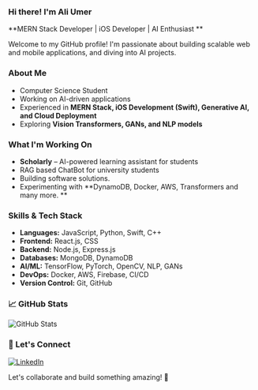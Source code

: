 ### Hi there! I'm Ali Umer 

**MERN Stack Developer | iOS Developer | AI Enthusiast **

Welcome to my GitHub profile! I'm passionate about building scalable web and mobile applications, and diving into AI projects.

###  About Me
-  Computer Science Student
-  Working on AI-driven applications
-  Experienced in **MERN Stack, iOS Development (Swift), Generative AI, and Cloud Deployment**
-  Exploring **Vision Transformers, GANs, and NLP models**

###  What I'm Working On
-  **Scholarly** – AI-powered learning assistant for students
-  RAG based ChatBot for university students
-  Building software solutions.
-  Experimenting with **DynamoDB, Docker, AWS, Transformers and many more. **

###  Skills & Tech Stack
- **Languages:** JavaScript, Python, Swift, C++
- **Frontend:** React.js, CSS
- **Backend:** Node.js, Express.js
- **Databases:** MongoDB, DynamoDB
- **AI/ML:** TensorFlow, PyTorch, OpenCV, NLP, GANs
- **DevOps:** Docker, AWS, Firebase, CI/CD
- **Version Control:** Git, GitHub

### 📈 GitHub Stats
![GitHub Stats](https://github-readme-stats.vercel.app/api?username=ali-umer&show_icons=true&theme=radical&cache_seconds=1800)

### 🌟 Let's Connect
[![LinkedIn](https://img.shields.io/badge/LinkedIn-Connect-blue?style=flat&logo=linkedin)](https://www.linkedin.com/in/ali-umer/)  

Let's collaborate and build something amazing! 🌟
